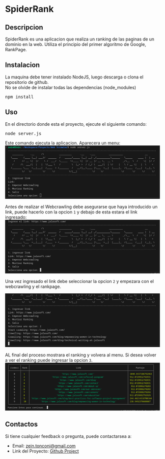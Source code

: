 # SpiderRank

<!-- [![License](https://img.shields.io/badge/license-MIT-blue.svg)](LICENSE) -->

## Descripcion

SpiderRank es una aplicacion que realiza un ranking de las paginas de un dominio en la web. 
Utiliza el principio del primer algoritmo de Google, RankPage.  


## Instalacion

La maquina debe tener instalado NodeJS, luego descarga o clona el repositorio de github.  
No se olvide de instalar todas las dependencias (node_modules)  
<pre>npm install</pre>

## Uso

En el directorio donde esta el proyecto, ejecute el siguiente comando:  
<pre>node server.js</pre>
Este comando ejecuta la aplicacion. Aparecera un menu:  
![menu](/img/menu.png)

Antes de realizar el Webcrawling debe asegurarse que haya introducido un link, puede hacerlo con la opcion `1` y debajo de esta estara el link ingresado:
![seleccionar Link](/img/seleccionarLink.png)

Una vez ingresado el link debe seleccionar la opcion `2` y empezara con el webcrawling y el rankpage. 

![crawling](/img/crawling.png)

AL final del proceso mostrara el ranking y volvera al menu. Si desea volver a ver el ranking puede ingresar la opcion `3`.
![rankPage](/img/ranking.png)

## Contactos

Si tiene cualquier feedback o pregunta, puede contactarsea a:
- Email: zein.tonconi@gmail.com
- Link del Proyecto: [Github Project](https://github.com/ZeinTonconi/Page-Ranking-UPB)

